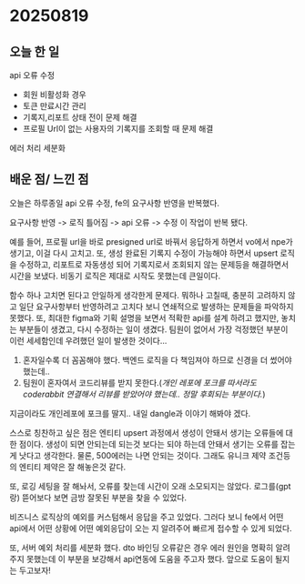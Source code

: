 # 20250819
## 오늘 한 일
api 오류 수정
- 회원 비활성화 경우
- 토큰 만료시간 관리
- 기록지,리포트 상태 전이 문제 해결
- 프로필 Url이 없는 사용자의 기록지를 조회할 때 문제 해결

에러 처리 세분화

## 배운 점/ 느낀 점
오늘은 하루종일 api 오류 수정, fe의 요구사항 반영을 반복했다.

요구사항 반영 -> 로직 틀어짐 -> api 오류 -> 수정 
이 작업이 반복 됐다. 

예를 들어, 프로필 url을 바로 presigned url로 바꿔서 응답하게 하면서 vo에서 npe가 생기고, 이걸 다시 고치고. 또, 생성 완료된 기록지 수정이 가능해야 하면서 upsert 로직을 수정하고, 리포트로 자동생성 되어 기록지로서 조회되지 않는 문제등을 해결하면서 시간을 보냈다. 비동기 로직은 제대로 시작도 못했는데 큰일이다.

함수 하나 고치면 된다고 안일하게 생각한게 문제다. 뭐하나 고칠때, 충분히 고려하지 않고 일단 요구사항부터 반영하려고 고치다 보니 연쇄적으로 발생하는 문제들을 파악하지 못했다. 또, 최대한 figma와 기획 설명을 보면서 적확한 api를 설계 하려고 했지만, 놓치는 부분들이 생겼고, 다시 수정하는 일이 생겼다. 팀원이 없어서 가장 걱정했던 부분이 이런 세세함인데 우려했던 일이 발생한 것이다... 

1. 혼자일수록 더 꼼꼼해야 했다. 백엔드 로직을 다 책임져야 하므로 신경을 더 썼어야 했는데..
2. 팀원이 혼자여서 코드리뷰를 받지 못한다.(_개인 레포에 포크를 따서라도 coderabbit 연결해서 리뷰를 받았어야 했는데.. 정말 후회되는 부분이다._)

지금이라도 개인레포에 포크를 딸지.. 내일 dangle과 이야기 해봐야 겠다.


스스로 칭찬하고 싶은 점은 엔티티 upsert 과정에서 생성이 안돼서 생기는 오류들에 대한 점이다. 생성이 되면 안되는데 되는것 보다는 되야 하는데 안돼서 생기는 오류를 잡는게 낫다고 생각한다. 물론, 500에러는 나면 안되는 것이다. 그래도 유니크 제약 조건등의 엔티티 제약은 잘 해놓은것 같다.

또, 로깅 세팅을 잘 해놔서, 오류를 찾는데 시간이 오래 소모되지는 않았다. 로그를(gpt랑) 뜯어보다 보면 금방 잘못된 부분을 찾을 수 있었다. 

비즈니스 로직상의 예외를 커스텀해서 응답을 주고 있었다. 그러다 보니 fe에서 어떤 api에서 어떤 상황에 어떤 예외응답이 오는 지 알려주어 빠르게 접수할 수 있게 되었다.

또, 서버 예외 처리를 세분화 했다. dto 바인딩 오류같은 경우 에러 원인을 명확히 알려주지 못했는데 이 부분을 보강해서 api연동에 도움을 주고자 했다. 앞으로 도움이 될지는 두고보자!
